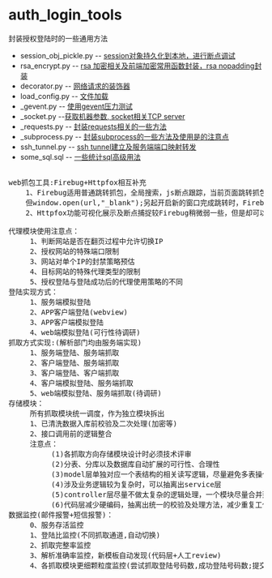 # auth_login_tools
封装授权登陆时的一些通用方法

* session_obj_pickle.py   -- [session对象持久化到本地，进行断点调试](https://github.com/wanghuafeng/spider_tools/blob/master/session_obj_pickle.py)
* rsa_encrypt.py    -- [rsa 加密相关及前端加密常用函数封装，rsa nopadding封装](https://github.com/wanghuafeng/spider_tools/blob/master/rsa_encrypt.py)
* decorator.py  -- [网络请求的装饰器](https://github.com/wanghuafeng/spider_tools/blob/master/decorator.py)
* load_config.py -- [文件加载](https://github.com/wanghuafeng/spider_tools/blob/master/load_config.py)
* _gevent.py  -- [使用gevent压力测试](https://github.com/wanghuafeng/spider_tools/blob/master/_gevent.py)
* _socket.py   --[获取机器参数, socket相关TCP server](https://github.com/wanghuafeng/spider_tools/blob/master/_socket.py)
* _requests.py  -- [封装requests相关的一些方法](https://github.com/wanghuafeng/spider_tools/blob/master/_requests.py)
* _subprocess.py    -- [封装subprocess的一些方法及使用是的注意点](https://github.com/wanghuafeng/spider_tools/blob/master/_subprocess.py)
* ssh_tunnel.py   -- [ssh tunnel建立及服务端端口映射转发](https://github.com/wanghuafeng/spider_tools/blob/master/ssh_tunnel.py)
* some_sql.sql -- [一些统计sql高级用法](https://github.com/wanghuafeng/spider_tools/blob/master/some_sql.sql)
<pre>

web抓包工具:Firebug+Httpfox相互补充
	1、Firebug适用普通跳转抓包，全局搜索，js断点跟踪，当前页面跳转抓包
	但window.open(url,"_blank");另起开启新的窗口完成跳转时，Firebug的Presist设置会无效，导致跳转页可能会有丢包的情况
	2、Httpfox功能可视化展示及断点捕捉较Firebug稍微弱一些，但是却可以弥补Firebug在新窗口跳转时捕获所有网络交互包

代理模块使用注意点：
     1、判断网站是否在翻页过程中允许切换IP
     2、授权网站的特殊端口限制
     3、网站对单个IP的封禁策略预估
     4、目标网站的特殊代理类型的限制
     5、授权登陆与登陆成功后的代理使用策略的不同
登陆实现方式：
     1、服务端模拟登陆
     2、APP客户端登陆(webview)
     3、APP客户端模拟登陆
     4、web端模拟登陆(可行性待调研)
抓取方式实现:(解析部门均由服务端实现)
     1、服务端登陆、服务端抓取
     2、客户端登陆、服务端抓取
     3、客户端登陆、客户端抓取
     4、客户端模拟登陆、服务端抓取
     5、web端模拟登陆、服务端抓取(待调研)
存储模块：
     所有抓取模块统一调度，作为独立模块拆出
     1、已清洗数据入库前校验及二次处理(加密等)
     2、接口调用前的逻辑整合
     注意点：
          (1)各抓取方向存储模块设计时必须技术评审
          (2)分表、分库以及数据库自动扩展的可行性、合理性
          (3)model层单独对应一个表结构的相关读写逻辑，尽量避免多表操作混到一个model中
          (4)涉及业务逻辑较为复杂时，可以抽离出service层
          (5)controller层尽量不做太复杂的逻辑处理，一个模块尽量合并到一个controller中
          (6)代码层减少硬编码，抽离出统一的校验及处理方法，减少重复工作
数据监控(邮件报警+短信报警)：
     0、服务存活监控
     1、登陆比监控(不同抓取通道,自动切换)
     2、抓取完整率监控
     3、解析准确率监控，新模板自动发现(代码层+人工review)
     4、各抓取模块更细颗粒度监控(尝试抓取登陆号码数,成功登陆号码数;提交验证码数,验证成功号码数;开始抓取号码数,抓取成功号码数;号码登陆成功率，号码抓取成功率，开始抓取成功率，整体转化率)
</pre>